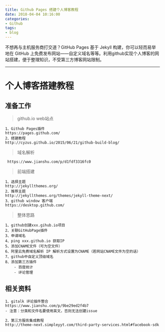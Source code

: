 ```yaml
---
title: Github Pages 搭建个人博客教程
date: 2018-04-04 10:16:00
categories:
- Github
tags:
- blog
---
```


不想再与主机服务商打交道？GitHub Pages 基于 Jekyll 构建，你可以轻而易举地在 GitHub 上免费发布网站——自定义域名等等。利用github实现个人博客的网站搭建，便于整理知识，不受第三方博客网站限制。

---

# 个人博客搭建教程

## 准备工作

> github.io web站点

    1、Github Pages插件
    https://pages.github.com/
    2、搭建教程
    http://cyzus.github.io/2015/06/21/github-build-blog/   

> 域名解析

     https://www.jianshu.com/p/d1fdf3316fc0

> 前端搭建

    1、选择主题
    http://jekyllthemes.org/
    2、推荐主题
    http://jekyllthemes.org/themes/jekyll-theme-next/
    3、github window 客户端
    https://desktop.github.com/

> 整体思路

    1、github创建xxx.gihub.io项目
    2、关联GitHubPage插件
    3、申请域名
    4、ping xxx.github.io 获取IP
    5、添加CNAME文件（可为空文件）
    6、阿里云免费域名解析 IP 解析方式设置为CNAME（若网站CNAME文件为空的话）
    7、github中自定义顶级域名
    8、添加第三方插件
        - 百度统计
        - 评论管理

## 相关资料

    1、gitalk 评论插件整合
    https://www.jianshu.com/p/9be29ed2f4b7
    - 注意：分类和文件名要使用英文，否则无法创建issue

    2、第三方服务集成教程
    http://theme-next.simpleyyt.com/third-party-services.html#facebook-sdk
